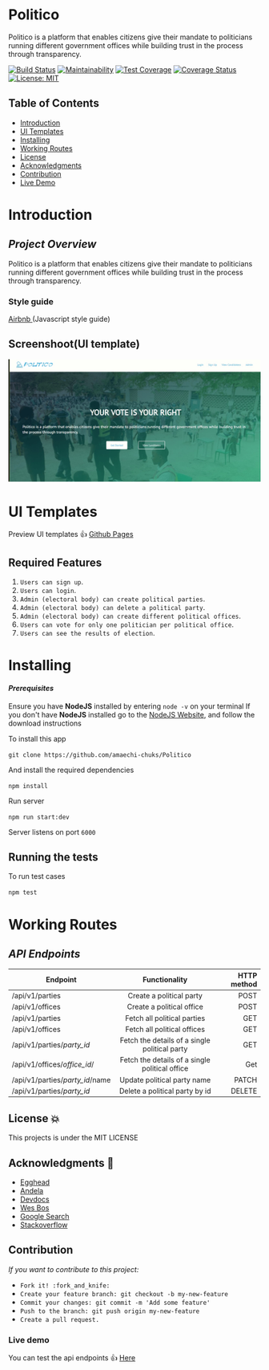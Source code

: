 # Politico
Politico is a platform that enables citizens give their mandate to politicians running different government offices while building trust in the process through transparency.

[![Build Status](https://travis-ci.com/amaechi-chuks/Politico.svg?branch=develop)](https://travis-ci.com/amaechi-chuks/Politico)
[![Maintainability](https://api.codeclimate.com/v1/badges/6d87da9486940f2ed6f5/maintainability)](https://codeclimate.com/github/amaechi-chuks/Politico/maintainability)
[![Test Coverage](https://api.codeclimate.com/v1/badges/6d87da9486940f2ed6f5/test_coverage)](https://codeclimate.com/github/amaechi-chuks/Politico/test_coverage)
[![Coverage Status](https://coveralls.io/repos/github/amaechi-chuks/Politico/badge.svg?branch=develop)](https://coveralls.io/github/amaechi-chuks/Politico?branch=develop)
[![License: MIT](https://img.shields.io/badge/License-MIT-green.svg)](https://opensource.org/licenses/MIT)


## Table of Contents

 - [Introduction](#introduction)
 - [UI Templates](#ui-templates)
 - [Installing](#installing)
 - [Working Routes](#working-routes)
 - [License](#license)
 - [Acknowledgments](#acknowledgments)
 - [Contribution](#contribution)
 - [Live Demo](#live-demo)

# Introduction

## *Project Overview*

 
Politico is a platform that enables citizens give their mandate to politicians running different government offices while building trust in the process through transparency.




### __Style guide__

[Airbnb ](https://github.com/airbnb/javascript)(Javascript style guide)


## Screenshoot(UI template)
![alt](./screenShoot/landing-page.jpg)

# UI Templates

Preview UI templates :+1: [Github Pages](https://amaechi-chuks.github.io/Politico/)



## Required Features
1. `Users can sign up`.
2. `Users can login`.
3. `Admin (electoral body) can create political parties`.
4. `Admin (electoral body) can delete a political party`.
5. `Admin (electoral body) can create different political offices`.
6. `Users can vote for only one politician per political
office`.
7. `Users can see the results of election`.

# Installing

#### *Prerequisites*

Ensure you have **NodeJS** installed by entering `node -v` on your terminal
If you don't have **NodeJS** installed go to the [NodeJS Website](http://nodejs.org),  and follow the download instructions

To install this app

`
git clone https://github.com/amaechi-chuks/Politico
`

And install the required dependencies

`
npm install
`

Run server

`
npm run start:dev
`

Server listens on port `6000`

## Running the tests

To run test cases

`
npm test
`
# Working Routes

 ## *API Endpoints*
|Endpoint                                           | Functionality                     |HTTP method 
|---------------------------------------------------|:-----------------------------------:|-------------:
|/api/v1/parties                                |Create a political party        |POST
|/api/v1/offices                               |Create a political office         |POST
|/api/v1/parties                               |Fetch all political parties        |GET 
|/api/v1/offices                              |Fetch all political offices        |GET 
|/api/v1/parties/*party_id*                      |Fetch the details of a single political party|GET
|/api/v1/offices/*office_id*/             |Fetch the details of a single political office             |Get
|/api/v1/parties/*party_id*/name             |Update political party name              |PATCH
|/api/v1/parties/*party_id*              |Delete a political party by id     |DELETE



 
## License :boom:
This projects is under the MIT LICENSE

## Acknowledgments :pray:

- [Egghead](https://egghead.io/)
- [Andela](http://andela.com)
- [Devdocs](https://devdocs.io/)
- [Wes Bos ](https://www.youtube.com/user/wesbos)
- [Google Search](https://google.com)
- [Stackoverflow](stackoverflow.com)

## Contribution
*If you want to contribute to this project:*
 - `Fork it! :fork_and_knife:`
 - `Create your feature branch: git checkout -b my-new-feature`
 - `Commit your changes: git commit -m 'Add some feature'`
 - `Push to the branch: git push origin my-new-feature`
 - `Create a pull request. `

### Live demo

You can test the api endpoints
:+1: [Here ](https://politico-software.herokuapp.com/)

